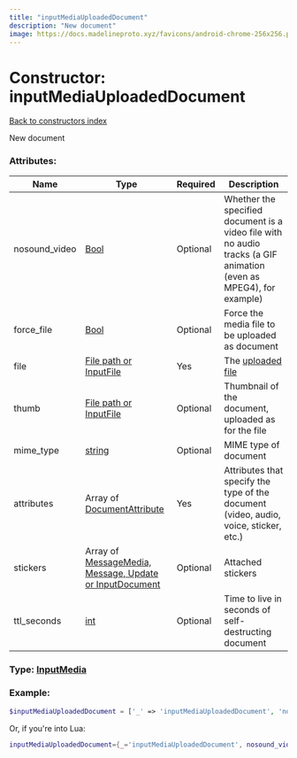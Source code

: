 ```yaml
---
title: "inputMediaUploadedDocument"
description: "New document"
image: https://docs.madelineproto.xyz/favicons/android-chrome-256x256.png
---
```

# Constructor: inputMediaUploadedDocument  
[Back to constructors index](index.md)



New document

### Attributes:

| Name     |    Type       | Required | Description |
|----------|---------------|----------|-------------|
|nosound\_video|[Bool](../types/Bool.md) | Optional|Whether the specified document is a video file with no audio tracks (a GIF animation (even as MPEG4), for example)|
|force\_file|[Bool](../types/Bool.md) | Optional|Force the media file to be uploaded as document|
|file|[File path or InputFile](../types/InputFile.md) | Yes|The [uploaded file](https://core.telegram.org/api/files)|
|thumb|[File path or InputFile](../types/InputFile.md) | Optional|Thumbnail of the document, uploaded as for the file|
|mime\_type|[string](../types/string.md) | Optional|MIME type of document|
|attributes|Array of [DocumentAttribute](../types/DocumentAttribute.md) | Yes|Attributes that specify the type of the document (video, audio, voice, sticker, etc.)|
|stickers|Array of [MessageMedia, Message, Update or InputDocument](../types/InputDocument.md) | Optional|Attached stickers|
|ttl\_seconds|[int](../types/int.md) | Optional|Time to live in seconds of self-destructing document|



### Type: [InputMedia](../types/InputMedia.md)


### Example:

```php
$inputMediaUploadedDocument = ['_' => 'inputMediaUploadedDocument', 'nosound_video' => Bool, 'force_file' => Bool, 'file' => InputFile, 'thumb' => InputFile, 'mime_type' => 'string', 'attributes' => [DocumentAttribute, DocumentAttribute], 'stickers' => [InputDocument, InputDocument], 'ttl_seconds' => int];
```  


Or, if you're into Lua:

```lua
inputMediaUploadedDocument={_='inputMediaUploadedDocument', nosound_video=Bool, force_file=Bool, file=InputFile, thumb=InputFile, mime_type='string', attributes={DocumentAttribute}, stickers={InputDocument}, ttl_seconds=int}

```


